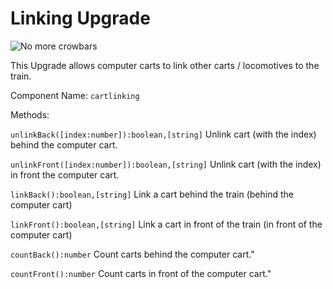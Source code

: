 # Linking Upgrade

![No more crowbars](item:computercarts:linking_upgrade@0)

This Upgrade allows computer carts to link other carts / locomotives to the train.

Component Name: `cartlinking`

Methods:

`unlinkBack([index:number]):boolean,[string]` Unlink cart (with the index) behind the computer cart.

`unlinkFront([index:number]):boolean,[string]`  Unlink cart (with the index) in front the computer cart.

`linkBack():boolean,[string]`  Link a cart behind the train (behind the computer cart)

`linkFront():boolean,[string]`  Link a cart in front of the train (in front of the computer cart)

`countBack():number`  Count carts behind the computer cart."

`countFront():number`  Count carts in front of the computer cart."